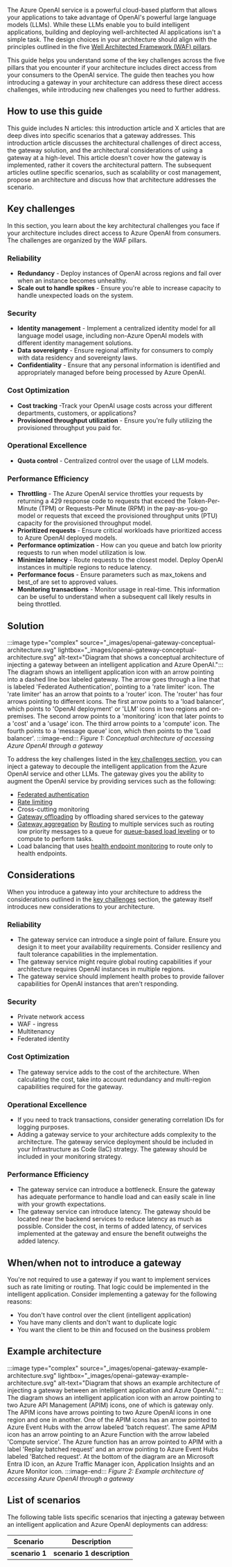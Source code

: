 The Azure OpenAI service is a powerful cloud-based platform that allows your applications to take advantage of OpenAI's powerful large language models (LLMs). While these LLMs enable you to build intelligent applications, building and deploying well-architected AI applications isn't a simple task. The design choices in your architecture should align with the principles outlined in the five [Well Architected Framework (WAF) pillars](/azure/well-architected/).

This guide helps you understand some of the key challenges across the five pillars that you encounter if your architecture includes direct access from your consumers to the OpenAI service. The guide then teaches you how introducing a gateway in your architecture can address these direct access challenges, while introducing new challenges you need to further address.

## How to use this guide

This guide includes N articles: this introduction article and X articles that are deep dives into specific scenarios that a gateway addresses. This introduction article discusses the architectural challenges of direct access, the gateway solution, and the architectural considerations of using a gateway at a high-level. This article doesn't cover how the gateway is implemented, rather it covers the architectural pattern. The subsequent articles outline specific scenarios, such as scalability or cost management, propose an architecture and discuss how that architecture addresses the scenario.

## Key challenges

In this section, you learn about the key architectural challenges you face if your architecture includes direct access to Azure OpenAI from consumers. The challenges are organized by the WAF pillars.

### Reliability

- **Redundancy** - Deploy instances of OpenAI across regions and fail over when an instance becomes unhealthy.
- **Scale out to handle spikes** - Ensure you're able to increase capacity to handle unexpected loads on the system.

### Security

- **Identity management** - Implement a centralized identity model for all language model usage, including non-Azure OpenAI models with different identity management solutions.
- **Data sovereignty** - Ensure regional affinity for consumers to comply with data residency and sovereignty laws.
- **Confidentiality** - Ensure that any personal information is identified and appropriately managed before being processed by Azure OpenAI.

### Cost Optimization

- **Cost tracking** -Track your OpenAI usage costs across your different departments, customers, or applications?
- **Provisioned throughput utilization** - Ensure you're fully utilizing the provisioned throughput you paid for.

### Operational Excellence

- **Quota control** - Centralized control over the usage of LLM models.

### Performance Efficiency

- **Throttling** - The Azure OpenAI service throttles your requests by returning a 429 response code to requests that exceed the Token-Per-Minute (TPM) or Requests-Per Minute (RPM) in the pay-as-you-go model or requests that exceed the provisioned throughput units (PTU) capacity for the provisioned throughput model.
- **Prioritized requests** - Ensure critical workloads have prioritized access to Azure OpenAI deployed models. 
- **Performance optimization** - How can you queue and batch low priority requests to run when model utilization is low.
- **Minimize latency** - Route requests to the closest model. Deploy OpenAI instances in multiple regions to reduce latency.
- **Performance focus** - Ensure parameters such as max_tokens and best_of are set to approved values.
- **Monitoring transactions** - Monitor usage in real-time. This information can be useful to understand when a subsequent call likely results in being throttled.

## Solution

:::image type="complex" source="_images/openai-gateway-conceptual-architecture.svg" lightbox="_images/openai-gateway-conceptual-architecture.svg" alt-text="Diagram that shows a conceptual architecture of injecting a gateway between an intelligent application and Azure OpenAI.":::
    The diagram shows an intelligent application icon with an arrow pointing into a dashed line box labeled gateway. The arrow goes through a line that is labeled 'Federated Authentication', pointing to a 'rate limiter' icon. The 'rate limiter' has an arrow that points to a 'router' icon. The 'router' has four arrows pointing to different icons. The first arrow points to a 'load balancer', which points to 'OpenAI deployment' or 'LLM' icons in two regions and on-premises. The second arrow points to a 'monitoring' icon that later points to a 'cost' and a 'usage' icon. The third arrow points to a 'compute' icon. The fourth points to a 'message queue' icon, which then points to the 'Load balancer'.
:::image-end:::
*Figure 1: Conceptual architecture of accessing Azure OpenAI through a gateway*

To address the key challenges listed in the [key challenges section](#key-challenges), you can inject a gateway to decouple the intelligent application from the Azure OpenAI service and other LLMs. The gateway gives you the ability to augment the OpenAI service by providing services such as the following:

- [Federated authentication](/azure/architecture/patterns/federated-identity)
- [Rate limiting](/azure/architecture/patterns/rate-limiting-pattern)
- Cross-cutting monitoring
- [Gateway offloading](/azure/architecture/patterns/gateway-offloading) by offloading shared services to the gateway
- [Gateway aggregation](/azure/architecture/patterns/gateway-aggregation) by [Routing](/azure/architecture/patterns/gateway-routing) to multiple services such as routing low priority messages to a queue for [queue-based load leveling](/azure/architecture/patterns/queue-based-load-leveling) or to compute to perform tasks.
- Load balancing that uses [health endpoint monitoring](/azure/architecture/patterns/health-endpoint-monitoring) to route only to health endpoints.

## Considerations

When you introduce a gateway into your architecture to address the considerations outlined in the [key challenges](#key-challenges) section, the gateway itself introduces new considerations to your architecture.

### Reliability

- The gateway service can introduce a single point of failure. Ensure you design it to meet your availability requirements. Consider resiliency and fault tolerance capabilities in the implementation.
- The gateway service might require global routing capabilities if your architecture requires OpenAI instances in multiple regions.
- The gateway service should implement health probes to provide failover capabilities for OpenAI instances that aren't responding.

### Security

- Private network access
- WAF - ingress
- Multitenancy
- Federated identity

### Cost Optimization

- The gateway service adds to the cost of the architecture. When calculating the cost, take into account redundancy and multi-region capabilities required for the gateway.

### Operational Excellence

- If you need to track transactions, consider generating correlation IDs for logging purposes.
- Adding a gateway service to your architecture adds complexity to the architecture. The gateway service deployment should be included in your Infrastructure as Code (IaC) strategy. The gateway should be included in your monitoring strategy.

### Performance Efficiency

- The gateway service can introduce a bottleneck. Ensure the gateway has adequate performance to handle load and can easily scale in line with your growth expectations.
- The gateway service can introduce latency. The gateway should be located near the backend services to reduce latency as much as possible. Consider the cost, in terms of added latency, of services implemented at the gateway and ensure the benefit outweighs the added latency.

## When/when not to introduce a gateway

You're not required to use a gateway if you want to implement services such as rate limiting or routing. That logic could be implemented in the intelligent application. Consider implementing a gateway for the following reasons:

- You don't have control over the client (intelligent application)
- You have many clients and don't want to duplicate logic
- You want the client to be thin and focused on the business problem

## Example architecture

:::image type="complex" source="_images/openai-gateway-example-architecture.svg" lightbox="_images/openai-gateway-example-architecture.svg" alt-text="Diagram that shows an example architecture of injecting a gateway between an intelligent application and Azure OpenAI.":::
    The diagram shows an intelligent application icon with an arrow pointing to two Azure API Management (APIM) icons, one of which is gateway only. The APIM icons have arrows pointing to two Azure OpenAI icons in one region and one in another. One of the APIM icons has an arrow pointed to Azure Event Hubs with the arrow labeled 'batch request'. The same APIM icon has an arrow pointing to an Azure Function with the arrow labeled 'Compute service'. The Azure function has an arrow pointed to APIM with a label 'Replay batched request' and an arrow pointing to Azure Event Hubs labeled 'Batched request'. At the bottom of the diagram are an Microsoft Entra ID icon, an Azure Traffic Manager icon, Application Insights and an Azure Monitor icon.
:::image-end:::
*Figure 2: Example architecture of accessing Azure OpenAI through a gateway*

## List of scenarios

The following table lists specific scenarios that injecting a gateway between an intelligent application and Azure OpenAI deployments can address:

| Scenario | Description |
| --- | --- |
| **scenario 1** | **scenario 1 description** |
